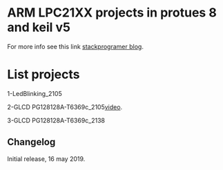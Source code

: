 # ARM LPC21XX projects in protues 8 and keil v5
For more info see this link [stackprogramer blog](https://blog.stackprogramer.xyz/%d8%a7%d8%b4%d8%aa%d8%b1%d8%a7%da%a9-%d8%b3%d9%88%d8%b1%d8%b3-%d9%be%d8%b1%d9%88%da%98%d9%87-%d9%87%d8%a7%db%8c-%d8%a2%d8%b1%d9%85-lpc210x/).

# List projects
1-LedBlinking_2105

2-GLCD PG128128A-T6369c_2105[video](https://www.youtube.com/watch?v=KhRIQbye17A).

3-GLCD PG128128A-T6369c_2138




## Changelog
Initial release, 16 may 2019.
